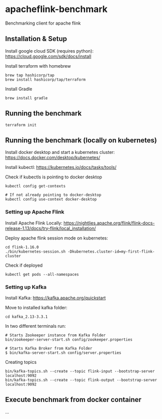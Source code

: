 # apacheflink-benchmark
Benchmarking client for apache flink


## Installation & Setup

Install google cloud SDK (requires python):
https://cloud.google.com/sdk/docs/install

Install terraform with homebrew
```
brew tap hashicorp/tap
brew install hashicorp/tap/terraform
```

Install Gradle
```
brew install gradle
```

## Running the benchmark
```
terraform init
```

## Running the benchmark (locally on kubernetes)

Install docker desktop and start a kubernetes cluster: https://docs.docker.com/desktop/kubernetes/

Install kubectl: https://kubernetes.io/docs/tasks/tools/


Check if kubectls is pointing to docker desktop
```
kubectl config get-contexts

# If not already pointing to docker-desktop
kubectl config use-context docker-desktop
```

### Setting up Apache Flink

Install Apache Flink Locally: https://nightlies.apache.org/flink/flink-docs-release-1.13/docs/try-flink/local_installation/

Deploy apache flink session mode on kubernetes:
```
cd flink-1.16.0
./bin/kubernetes-session.sh -Dkubernetes.cluster-id=my-first-flink-cluster
```

Check if deployed
```
kubectl get pods --all-namespaces
```

### Setting up Kafka

Install Kafka: https://kafka.apache.org/quickstart

Move to installed kafka folder:
```
cd kafka_2.13-3.3.1
```

In two different terminals run:

```
# Starts Zookeeper instance from Kafka Folder
bin/zookeeper-server-start.sh config/zookeeper.properties
```

```
# Starts Kafka Broker from Kafka Folder
$ bin/kafka-server-start.sh config/server.properties
```

Creating topics
```
bin/kafka-topics.sh --create --topic flink-input --bootstrap-server localhost:9092
bin/kafka-topics.sh --create --topic flink-output --bootstrap-server localhost:9092
```

## Execute benchmark from docker container
...